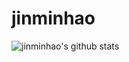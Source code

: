 # jinminhao

![jinminhao's github stats](https://github-readme-stats.vercel.app/api?username=jinminhao&show_icons=true&theme=radical)
